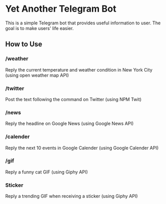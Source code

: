 # Yet Another Telegram Bot
This is a simple Telegram bot that provides useful information to user. The goal is to make users' life easier.

## How to Use
### /weather
Reply the current temperature and weather condition in New York City (using open weather map API)

### /twitter
Post the text following the command on Twitter (using NPM Twit)

### /news
Reply the headline on Google News (using Google News API)

### /calender
Reply the next 10 events in Google Calender (using Google Calender API)

### /gif
Reply a funny cat GIF (using Giphy API)

### Sticker
Reply a trending GIF when receiving a sticker (using Giphy API)
